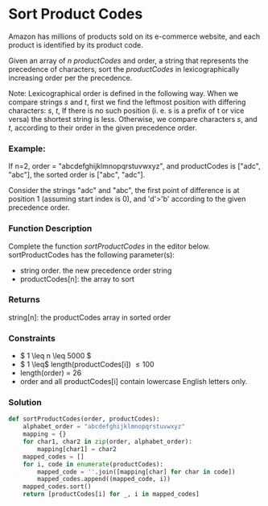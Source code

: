 # Sort Product Codes


Amazon has millions of products sold on its e-commerce website, and each product is identified by its product code.

Given an array of $n$ *productCodes* and order, a string that represents the precedence of characters, sort the *productCodes* in lexicographically increasing order per the precedence.

Note: Lexicographical order is defined in the following way. When we compare strings *s* and *t*, first we find the leftmost position with differing characters: *s*, *t*, If there is no such position (i. e. s is a prefix of t or vice versa) the shortest string is less. Otherwise, we compare characters *s*, and *t*, according to their order in the given precedence order.


### Example:

If n=2, order = "abcdefghijklmnopqrstuvwxyz", and productCodes is ["adc", "abc"], the sorted order is ["abc", "adc"]. 

Consider the strings "adc" and "abc", the first point of difference is at position 1 (assuming start index is 0), and 'd'>'b' according to the given precedence order.
### Function Description
Complete the function *sortProductCodes* in the editor below.
sortProductCodes has the following parameter(s): 
- string order. the new precedence order string 
- productCodes[n]: the array to sort 
### Returns
string[n]: the productCodes array in sorted order

### Constraints
- $ 1 \leq n \leq 5000 $
- $ 1 \leq$ length(productCodes[i]) $\leq 100$
- length(order) = 26
- order and all productCodes[i] contain lowercase English letters only.

### Solution
```Python
def sortProductCodes(order, productCodes):
    alphabet_order = "abcdefghijklmnopqrstuvwxyz"
    mapping = {}
    for char1, char2 in zip(order, alphabet_order):
        mapping[char1] = char2
    mapped_codes = []
    for i, code in enumerate(productCodes):
        mapped_code = ''.join([mapping[char] for char in code])
        mapped_codes.append((mapped_code, i))
    mapped_codes.sort()
    return [productCodes[i] for _, i in mapped_codes]
```
